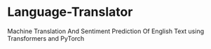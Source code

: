 # Language-Translator
Machine Translation And Sentiment Prediction Of English Text using Transformers and PyTorch
